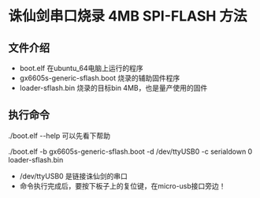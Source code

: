 # 诛仙剑串口烧录 4MB SPI-FLASH 方法

## 文件介绍

* boot.elf 在ubuntu_64电脑上运行的程序
* gx6605s-generic-sflash.boot 烧录的辅助固件程序
* loader-sflash.bin 烧录的目标bin 4MB，也是量产使用的固件

## 执行命令 

./boot.elf --help 可以先看下帮助

./boot.elf -b gx6605s-generic-sflash.boot -d /dev/ttyUSB0 -c serialdown 0 loader-sflash.bin

* /dev/ttyUSB0 是链接诛仙剑的串口
* 命令执行完成后，要按下板子上的复位键，在micro-usb接口旁边！
